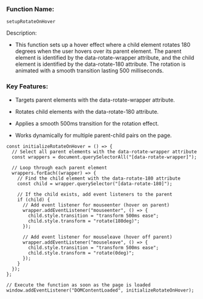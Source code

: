 ### Function Name:

`setupRotateOnHover`

Description:

- This function sets up a hover effect where a child element rotates 180 degrees when the user hovers over its parent element. The parent element is identified by the data-rotate-wrapper attribute, and the child element is identified by the data-rotate-180 attribute. The rotation is animated with a smooth transition lasting 500 milliseconds.

### Key Features:

- Targets parent elements with the data-rotate-wrapper attribute.

- Rotates child elements with the data-rotate-180 attribute.

- Applies a smooth 500ms transition for the rotation effect.

- Works dynamically for multiple parent-child pairs on the page.

```
const initializeRotateOnHover = () => {
  // Select all parent elements with the data-rotate-wrapper attribute
  const wrappers = document.querySelectorAll("[data-rotate-wrapper]");

  // Loop through each parent element
  wrappers.forEach((wrapper) => {
    // Find the child element with the data-rotate-180 attribute
    const child = wrapper.querySelector("[data-rotate-180]");

    // If the child exists, add event listeners to the parent
    if (child) {
      // Add event listener for mouseenter (hover on parent)
      wrapper.addEventListener("mouseenter", () => {
        child.style.transition = "transform 500ms ease";
        child.style.transform = "rotate(180deg)";
      });

      // Add event listener for mouseleave (hover off parent)
      wrapper.addEventListener("mouseleave", () => {
        child.style.transition = "transform 500ms ease";
        child.style.transform = "rotate(0deg)";
      });
    }
  });
};

// Execute the function as soon as the page is loaded
window.addEventListener("DOMContentLoaded", initializeRotateOnHover);

```
